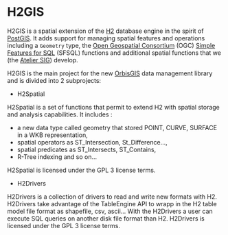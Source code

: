 H2GIS
=====

H2GIS is a spatial extension of the [H2](http://www.h2database.com/) database
engine in the spirit of [PostGIS](http://postgis.net/). It adds support for
managing spatial features and operations including a `Geometry` type, the [Open
Geospatial Consortium](http://www.opengeospatial.org/) (OGC) [Simple Features
for SQL](http://www.opengeospatial.org/standards/sfs) (SFSQL) functions and
additional spatial functions that we (the [Atelier SIG](http://www.irstv.fr/))
develop. 

H2GIS is the main project for the new [OrbisGIS](http://www.orbisgis.org/) data
management library and is divided into 2 subprojects:
* H2Spatial

H2Spatial is a set of functions that permit to extend H2 with spatial storage and analysis capabilities. 
It includes  :

- a new data type called geometry that stored POINT, CURVE, SURFACE in a WKB representation,
- spatial operators as ST_Intersection, St_Difference...,
- spatial predicates as ST_Intersects, ST_Contains,
- R-Tree indexing and so on...

H2Spatial is licensed under the GPL 3 license terms.


* H2Drivers

H2Drivers is a collection of drivers to read and write new formats with H2. 
H2Drivers take advantage of the TableEngine API to wrapp in the H2 table model file format as shapefile, csv, ascii...
With the H2Drivers a user can execute SQL queries on another disk file format than H2.
H2Drivers is licensed under the GPL 3 license terms.
